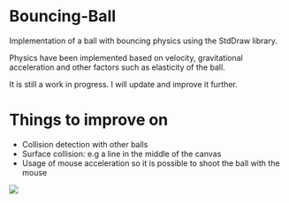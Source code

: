 # Bouncing-Ball
Implementation of a ball with bouncing physics using the StdDraw library.

Physics have been implemented based on velocity, gravitational acceleration and other factors such as elasticity of the ball.

It is still a work in progress. I will update and improve it further.

# Things to improve on
- Collision detection with other balls
- Surface collision: e.g a line in the middle of the canvas
- Usage of mouse acceleration so it is possible to shoot the ball with the mouse

![](https://i.imgur.com/5owrXlG.gif)
